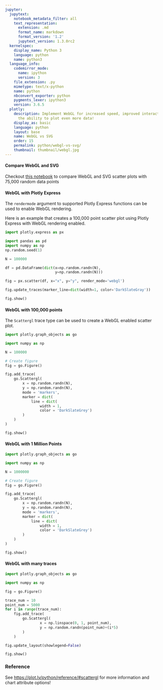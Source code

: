 ```yaml
---
jupyter:
  jupytext:
    notebook_metadata_filter: all
    text_representation:
      extension: .md
      format_name: markdown
      format_version: '1.2'
      jupytext_version: 1.3.0rc2
  kernelspec:
    display_name: Python 3
    language: python
    name: python3
  language_info:
    codemirror_mode:
      name: ipython
      version: 3
    file_extension: .py
    mimetype: text/x-python
    name: python
    nbconvert_exporter: python
    pygments_lexer: ipython3
    version: 3.6.5
  plotly:
    description: Implement WebGL for increased speed, improved interactivity, and
      the ability to plot even more data!
    display_as: basic
    language: python
    layout: base
    name: WebGL vs SVG
    order: 15
    permalink: python/webgl-vs-svg/
    thumbnail: thumbnail/webgl.jpg
---
```


#### Compare WebGL and SVG
Checkout [this notebook](https://plot.ly/python/compare-webgl-svg) to compare WebGL and SVG scatter plots with 75,000 random data points

#### WebGL with Plotly Express

The `rendermode` argument to supported Plotly Express functions can be used to enable WebGL rendering.

Here is an example that creates a 100,000 point scatter plot using Plotly Express with WebGL rendering enabled.

```python
import plotly.express as px

import pandas as pd
import numpy as np
np.random.seed(1)

N = 100000

df = pd.DataFrame(dict(x=np.random.randn(N),
                       y=np.random.randn(N)))

fig = px.scatter(df, x="x", y="y", render_mode='webgl')

fig.update_traces(marker_line=dict(width=1, color='DarkSlateGray'))

fig.show()
```

#### WebGL with 100,000 points

The `Scattergl` trace type can be used to create a WebGL enabled scatter plot.

```python
import plotly.graph_objects as go

import numpy as np

N = 100000

# Create figure
fig = go.Figure()

fig.add_trace(
    go.Scattergl(
        x = np.random.randn(N),
        y = np.random.randn(N),
        mode = 'markers',
        marker = dict(
            line = dict(
                width = 1,
                color = 'DarkSlateGrey')
        )
    )
)

fig.show()
```

#### WebGL with 1 Million Points

```python
import plotly.graph_objects as go

import numpy as np

N = 1000000

# Create figure
fig = go.Figure()

fig.add_trace(
    go.Scattergl(
        x = np.random.randn(N),
        y = np.random.randn(N),
        mode = 'markers',
        marker = dict(
            line = dict(
                width = 1,
                color = 'DarkSlateGrey')
        )
    )
)

fig.show()
```

#### WebGL with many traces

```python
import plotly.graph_objects as go

import numpy as np

fig = go.Figure()

trace_num = 10
point_num = 5000
for i in range(trace_num):
    fig.add_trace(
        go.Scattergl(
                x = np.linspace(0, 1, point_num),
                y = np.random.randn(point_num)+(i*5)
        )
    )

fig.update_layout(showlegend=False)

fig.show()
```

### Reference

See https://plot.ly/python/reference/#scattergl for more information and chart attribute options!
